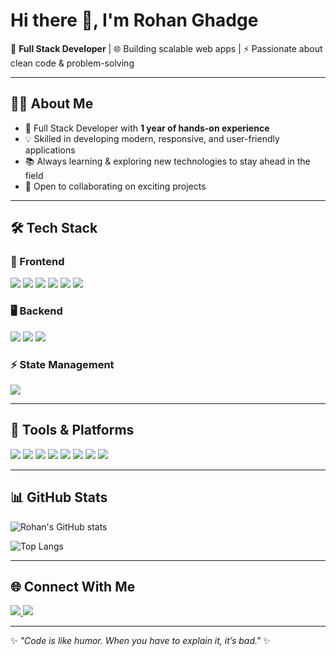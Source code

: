# Hi there 👋, I'm Rohan Ghadge

🚀 **Full Stack Developer** | 🌐 Building scalable web apps | ⚡ Passionate about clean code & problem-solving  

---

## 👨‍💻 About Me
- 🌟 Full Stack Developer with **1 year of hands-on experience**
- 💡 Skilled in developing modern, responsive, and user-friendly applications
- 📚 Always learning & exploring new technologies to stay ahead in the field
- 🤝 Open to collaborating on exciting projects

---

## 🛠️ Tech Stack  

### 🚀 Frontend  
<p align="left">
  <img src="https://img.shields.io/badge/HTML5-E34F26?style=for-the-badge&logo=html5&logoColor=white" />
  <img src="https://img.shields.io/badge/CSS3-1572B6?style=for-the-badge&logo=css3&logoColor=white" />
  <img src="https://img.shields.io/badge/JavaScript-F7DF1E?style=for-the-badge&logo=javascript&logoColor=black" />
  <img src="https://img.shields.io/badge/React-20232A?style=for-the-badge&logo=react&logoColor=61DAFB" />
  <img src="https://img.shields.io/badge/Next.js-000000?style=for-the-badge&logo=nextdotjs&logoColor=white" />
  <img src="https://img.shields.io/badge/TailwindCSS-38B2AC?style=for-the-badge&logo=tailwindcss&logoColor=white" />
</p>

### 🖥️ Backend  
<p align="left">
  <img src="https://img.shields.io/badge/Node.js-339933?style=for-the-badge&logo=node.js&logoColor=white" />
  <img src="https://img.shields.io/badge/Express.js-000000?style=for-the-badge&logo=express&logoColor=white" />
  <img src="https://img.shields.io/badge/MongoDB-47A248?style=for-the-badge&logo=mongodb&logoColor=white" />
</p>

### ⚡ State Management  
<p align="left">
  <img src="https://img.shields.io/badge/Redux-764ABC?style=for-the-badge&logo=redux&logoColor=white" />
</p>

---

## 🧰 Tools & Platforms  
<p align="left">
  <img src="https://img.shields.io/badge/VS%20Code-0078D4?style=for-the-badge&logo=visual-studio-code&logoColor=white" />
  <img src="https://img.shields.io/badge/Postman-FF6C37?style=for-the-badge&logo=postman&logoColor=white" />
  <img src="https://img.shields.io/badge/NPM-CB3837?style=for-the-badge&logo=npm&logoColor=white" />
  <img src="https://img.shields.io/badge/Git-F05032?style=for-the-badge&logo=git&logoColor=white" />
  <img src="https://img.shields.io/badge/GitHub-181717?style=for-the-badge&logo=github&logoColor=white" />
  <img src="https://img.shields.io/badge/Windows-0078D6?style=for-the-badge&logo=windows&logoColor=white" />
  <img src="https://img.shields.io/badge/Slack-4A154B?style=for-the-badge&logo=slack&logoColor=white" />
  <img src="https://img.shields.io/badge/Microsoft%20Teams-6264A7?style=for-the-badge&logo=microsoft-teams&logoColor=white" />
</p>

---

## 📊 GitHub Stats  
![Rohan's GitHub stats](https://github-readme-stats.vercel.app/api?username=rg1366&show_icons=true&theme=tokyonight)  

![Top Langs](https://github-readme-stats.vercel.app/api/top-langs/?username=rg1366&layout=compact&theme=tokyonight)  

---

## 🌐 Connect With Me  
<p align="left">
  <a href="https://linkedin.com/in/your-linkedin" target="_blank">
    <img src="https://img.shields.io/badge/LinkedIn-0A66C2?style=for-the-badge&logo=linkedin&logoColor=white" />
  </a>
  <a href="mailto:rohan@example.com">
    <img src="https://img.shields.io/badge/Email-D14836?style=for-the-badge&logo=gmail&logoColor=white" />
  </a>
</p>

---

✨ _"Code is like humor. When you have to explain it, it’s bad."_ ✨
